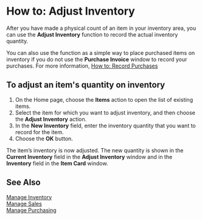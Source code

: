 <properties
                pageTitle="How to: Adjust Inventory| Project “Madeira”"
                description="How to: Adjust Inventory"
                services=""
                documentationCenter="Madeira"
                authors="sgroespe"/>

# How to: Adjust Inventory   
After you have made a physical count of an item in your inventory area, you can use the **Adjust Inventory** function to record the actual inventory quantity.

You can also use the function as a simple way to place purchased items on inventory if you do not use the **Purchase Invoice** window to record your purchases. For more information, [How to: Record Purchases](purchasing-how-record-purchases.md)

## To adjust an item's quantity on inventory
1. On the Home page, choose the **Items** action to open the list of existing items.
2. Select the item for which you want to adjust inventory, and then choose the **Adjust Inventory** action.
3. In the **New Inventory** field, enter the inventory quantity that you want to record for the item.
4. Choose the **OK** button.

The item’s inventory is now adjusted. The new quantity is shown in the **Current Inventory** field in the **Adjust Inventory** window and in the **Inventory** field in the **Item Card** window.

## See Also
[Manage Inventory](inventory-manage-inventory.md)  
[Manage Sales](sales-manage-sales.md)  
[Manage Purchasing](purchasing-manage-purchasing.md)

